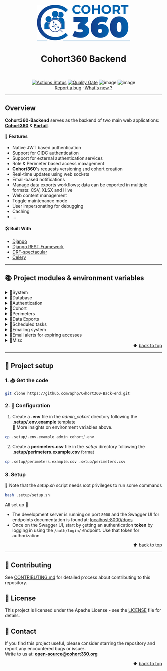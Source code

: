 <a name="readme-top"></a>

<!-- PROJECT LOGO -->
<div align="center">
<img src="admin_cohort/static/admin_cohort/img/logo_cohort360.png" alt="Logo" width="300" height="114">

# Cohort360 Backend
<br />

[![Actions Status](https://github.com/aphp/Cohort360-Back-end/workflows/main/badge.svg)](https://github.com/aphp/Cohort360-Back-end/actions)
[![Quality Gate](https://sonarcloud.io/api/project_badges/measure?project=aphp_Cohort360-Back-end&metric=alert_status)](https://sonarcloud.io/dashboard?id=aphp_Cohort360-Back-end)
![image](https://img.shields.io/badge/Python-3.12-blue/?color=blue&logo=python&logoColor=9cf)
![image](https://img.shields.io/badge/Django-5.0-%2344b78b/?color=%2344b78b&logo=django&logoColor=green)
<br />
<a href="https://github.com/aphp/Cohort360-Back-end/issues/new">Report a bug</a>
·
<a href="CHANGELOG.md">What's new ?</a>
</div>

---


## Overview

**Cohort360-Backend** serves as the backend of two main web applications: [**Cohort360**](https://github.com/aphp/Cohort360) & [**Portail**](https://github.com/aphp/Cohort360-AdministrationPortal).  

#### 🔑 Features

- Native JWT based authentication
- Support for OIDC authentication
- Support for external authentication services
- Role & Perimeter based access management
- **Cohort360**'s requests versioning and cohort creation
- Real-time updates using web sockets
- Email-based notifications
- Manage data exports workflows; data can be exported in multiple formats: CSV, XLSX and Hive
- Web content management
- Toggle maintenance mode
- User impersonating for debugging
- Caching
- ...

#### 🛠️ Built With

* [Django](https://www.djangoproject.com)
* [Django REST Framework](https://www.django-rest-framework.org/)
* [DRF-spectacular](https://drf-spectacular.readthedocs.io/en/latest/)
* [Celery](https://docs.celeryproject.org/en/stable/)

---

## 📚 Project modules & environment variables

<details>
  <summary>🔹System</summary>

  **Cohort360-Backend** allows to choose which apps to run by making them figure in `INCLUDED_APPS`. This uses Django's [INSTALLED_APPS](https://docs.djangoproject.com/en/5.2/ref/settings/#std-setting-INSTALLED_APPS) setting key.
    

  | Variable              | Description                                                                                                                                                      | Default Value                                                          | Required ? |
  |-----------------------|------------------------------------------------------------------------------------------------------------------------------------------------------------------|------------------------------------------------------------------------|------------|
  | DJANGO_SECRET_KEY     | Assigned to Django's `SECRET_KEY` in [settings.py](admin_cohort/settings.py). Learn more [here](https://docs.djangoproject.com/en/5.2/ref/settings/#secret-key)  |                                                                        | `yes`      |
  | INCLUDED_APPS         | Comma-separated apps names to consider by Django registry.                                                                                                       | accesses,cohort_job_server,cohort,exporters,exports,content_management | no         |
  | DEBUG                 | Boolean to enable/disable debug mode. Make sure to set it to False in production                                                                                 | False                                                                  | no         |
  | ADMINS                | List of admin users to notify for errors. Used by Django's _AdminEmailHandler_.<br/>Multi-value variable ex: `Admin1,admin1@backend.fr;Admin2,admin2@backend.fr` |                                                                        | no         |
  | NOTIFY_ADMINS         | A boolean to allow sending error email notifications to `ADMINS`                                                                                                 | False                                                                  | no         |
  | BACKEND_HOST          | The backend host URL without the _http_ scheme                                                                                                                   | localhost:8000                                                         | no         |
  | FRONTEND_URL          | **Cohort360** frontend URL                                                                                                                                       | http://local-cohort360.fr                                              | no         |
  | FRONTEND_URLS         | Comma-separated frontend URLs. if defined, it must include the `FRONTEND_URL`                                                                                    | http://local-portail.fr,http://local-cohort360.fr                      | no         |
  | CELERY_BROKER_URL     | Broker URL. Defaults to using _redis_                                                                                                                            | redis://localhost:6379                                                 | no         |


  ### ⚠️ File-based logging Vs multiprocessing:  
  When **Cohort360-Backend** is running in multiprocessing mode (for example: using [Gunicorn](https://docs.gunicorn.org/en/latest/run.html) 
  with workers), sending logs to a file may result in race conditions and logs loss as each process tries to write to the log file.
    
  > Refer to Python docs for more insights
  >  - [Logging socket listener](https://docs.python.org/3.13/howto/logging-cookbook.html#running-a-logging-socket-listener-in-production)
  >  - [Logging events across a network](https://docs.python.org/3.13/howto/logging-cookbook.html#sending-and-receiving-logging-events-across-a-network)

  | Variable           | Description                                                                                                                                                              | Default Value | Required ? |
  |--------------------|--------------------------------------------------------------------------------------------------------------------------------------------------------------------------|---------------|------------|
  | SOCKET_LOGGER_HOST | Host URL to which the logs will be sent.<br/>Logs are currently sent to a [Network SocketHandler](https://docs.python.org/3/library/logging.handlers.html#sockethandler) | localhost     | no         |

</details>
 
<details>
  <summary>🔹Database</summary>

  A _PostgreSQL_ engine is used out of the box for **Cohort360-Backend**.  Refer to `DATABASES` in [settings.py](admin_cohort/settings.py) to set up a different engine.  
  > Learn more about [available engines](https://docs.djangoproject.com/en/5.2/ref/databases/).  
  
  The following variables are required to define the default database connection:  

  | Variable         | Description | Default Value  | Required ? |
  |------------------|-------------|----------------|------------|
  | DB_HOST          |             | localhost      | `yes`      |
  | DB_PORT          |             | 5432           | `yes`      |
  | DB_NAME          |             | cohort_db      | `yes`      |
  | DB_USER          |             | cohort_dev     | `yes`      |
  | DB_PASSWORD      |             | cohort_dev_pwd | `yes`      |

</details>

<details>
  <summary>🔹Authentication</summary>

  **Cohort360-Backend** uses _Json Web Tokens_ to authenticate requests and requires these variables:  

  | Variable        | Description                                                           | Default Value | Required ? |
  |-----------------|-----------------------------------------------------------------------|---------------|------------|
  | JWT_ALGORITHMS  | Comma-separated algorithms used to sign, encode and decode JWT tokens | RS256,HS256   | `yes`      |
  | JWT_SIGNING_KEY | Secret key used to sign JWT tokens                                    |               | `yes`      |

  Two authentication modes are supported:

   * Authentication using credentials _username/password_ (`default`)  
     For this, **Cohort360-Backend** tries validating user credentials in the following order:
        1. If there are third-party _authentication services_ configured, try them.
        2. Otherwise, fall back to **inplace authentication**: check if the user is registered in database and the provided password is valid
     
     > An external _authentication service_ may be for example an API that connects to an LDAP server under the hood.  
       💡 Refer to [this annex](.docs/authentication.md) for how to define hooks that use _external authentication services_   
       
   * OIDC authentication using one or multiple OIDC servers (`optional`)  
     Activate this mode by setting `ENABLE_OIDC_AUTH` to **True** (defaults to _False_)  
     > Note that **Cohort360-Backend** supports only `authorization_code` [grant type](https://auth0.com/docs/get-started/applications/application-grant-types#available-grant-types) for now

  | Variable               | Description                                                         | Default Value | Required ? |
  |------------------------|---------------------------------------------------------------------|---------------|------------|
  | OIDC_AUTH_SERVER_1     |                                                                     |               | `yes`      |
  | OIDC_REDIRECT_URI_1    |                                                                     |               | `yes`      |
  | OIDC_CLIENT_ID_1       |                                                                     |               | `yes`      |
  | OIDC_CLIENT_SECRET_1   |                                                                     |               | `yes`      |
  | OIDC_AUDIENCE          | comma-separated values of audience if multiple                      |               | `yes`      |
  | OIDC_EXTRA_SERVER_URLS | comma-separated URLs of other OIDC servers issuing tokens for users |               | no         |

  > 💡 **Tip**: You can configure a new server by adding extra variables: `OIDC_AUTH_SERVER_2`, `OIDC_REDIRECT_URI_2` ...

</details>

<details>
  <summary>🔹Cohort</summary>

  The **Cohort** app mainly allows to process _Cohort Count_ and _Cohort Creation_ requests  
  It interacts with a couple of **FHIR** and **QueryExecutor** instances to handle these requests in addition to a [Solr](https://solr.apache.org/)
  database being used behind the scenes.  
  * A _Cohort Count_ request consist of getting the number of patients matching a set of criteria (i.e. _get cohort size_).  
  * A _Cohort Creation_ request is about persisting the IDs of the patients included in a cohort for analysis or data export purposes.  
  
  
  ### Cohort Count Request

  <img src=".docs/img/count_flow.png" alt="count-flow" width="1243" height="1010">
  
  ### Cohort Creation Request

  **Cohort360-Backend** can manage creating cohorts according to the number of included patients:  
  * If the cohort size is within `COHORT_SIZE_LIMIT`:  it gets created within a few minutes
  * Otherwise, it can take up to _24h_ to be ready as the process of creating it involves data indexation in the Solr database.  
    The `Solr ETL` entity then makes a callback to **Cohort360-Backend** to patch the cohort with its final status (_created_ or _failed_)

  #### 1. If cohort_size < `COHORT_SIZE_LIMIT`

  <img src=".docs/img/create_flow_1.png" alt="create-flow-1" width="1243" height="1010">

  #### 2. If cohort_size > `COHORT_SIZE_LIMIT`

  <img src=".docs/img/create_flow_2.png" alt="create-flow-2" width="1243" height="1010">


  The environment variables below are used to establish the architecture described before:  

  | Variable                | Description                                                                                                                         | Default Value | Required ?          |
  |-------------------------|-------------------------------------------------------------------------------------------------------------------------------------|---------------|---------------------|
  | FHIR_URL                | The URL of the server used to translate FHIR criteria to Solr format, ex: https://fhir.aphp.fr                                      |               | `yes`               |
  | QUERY_EXECUTOR_URL      | ex: https://query-executor.aphp.fr. the URL of your instance of [QueryExecutor](https://github.com/aphp/Cohort360-QueryExecutor)    |               | `yes`               |
  | QUERY_EXECUTOR_USERNAME | The system user of the QueryExecutor app. Used to make _patch_ calls on **Cohorts** and **Count Requests**                          |               | `yes`               |
  | QUERY_EXECUTOR_TOKEN    | Query Executor application API-key                                                                                                  |               | `yes`               |
  | USE_SOLR                | A boolean to indicate if a Solr database is used. If so, FHIR criteria are translated to Solr format                                | False         | no                  |
  | SOLR_ETL_USERNAME       | The system user of the Solr ETL app. Used to make _patch_ calls on Cohorts                                                          |               | `yes` if `USE_SOLR` |
  | SOLR_ETL_TOKEN          | ETL application API-key                                                                                                             |               | `yes` if `USE_SOLR` |
  | TEST_FHIR_QUERIES       | Weather to test queries before sending them to **QueryExecutor**                                                                    | False         | no                  |
  | LAST_COUNT_VALIDITY     | Validity of a _Count Request_ in hours. Passed this period, the request result becomes obsolete and the request must be re-executed | 24            | no                  |
  | COHORT_SIZE_LIMIT       | Maximum patients a "small" cohort can contain ("small" cohorts are created right away while big ones can take up to 24h)            | 20000         | no                  |

</details>

<details>
  <summary>🔹Perimeters</summary>

  Perimeters are meant to represent entities and/or departments, within a health institution, where patients are treated.  
  They can be of different types (CHU, Hospital, Unit Service ...) and are organized in tree-like structure with a single parent perimeter (**AP-HP** for the **Cohort360**).  

  In **Cohort360-Backend**, perimeters are used for two main purposes:  
  * Grant user accesses: a user is assigned a specific _Role_ over a _Perimeter_ for a period of time.
  * Run _Cohort Requests_: for example, fetch patients attached to one or multiple perimeters.
  
  | Variable                  | Description                                                                     | Default Value | Required ? |
  |---------------------------|---------------------------------------------------------------------------------|---------------|------------|
  | PERIMETER_TYPES           | comma-separated types of perimeters                                             |               | `yes`      |
  | ROOT_PERIMETER_ID         | ID of the root (parent) perimeter                                               |               | `yes`      |
  | REPORTING_PERIMETER_TYPES | comma-separated types of perimeters to include in the `FeasibilityStudy` report |               | no         |

    
  ### Perimeters retrieved from an external database
  If it is the case, perimeters can be synced using a periodic task.  
  For this, add **accesses_perimeters** to `INCLUDED_APPS` and set up a second database connection with the following variables: 

  > A periodic task is provided in the  [**accesses_perimeters**](accesses_perimeters/tasks.py) app for this purpose.  
    cf `SCHEDULED_TASKS` for configuration bellow.  
    
  | Variable                      | Description                  | Default Value | Required ? |
  |-------------------------------|------------------------------|---------------|------------|
  | PERIMETERS_SOURCE_DB_HOST     |                              |               | `yes`      |
  | PERIMETERS_SOURCE_DB_PORT     |                              |               | `yes`      |
  | PERIMETERS_SOURCE_DB_NAME     |                              |               | `yes`      |
  | PERIMETERS_SOURCE_DB_USER     |                              |               | `yes`      |
  | PERIMETERS_SOURCE_DB_PASSWORD |                              |               | `yes`      |
  | PERIMETERS_SOURCE_DB_SCHEMAS  | comma-separated schema names | _public_      | no         |

</details>

<details>
  <summary>🔹Data Exports</summary>

  If the **exporters** app is installed, the backend will allow to have data exported in the 
  following formats:
  * CSV files
  * XLSX files
  * To a Hive database

  For this, the following variables are required:
  
  | Variable                    | Description                                                                  | Default Value | Required ? |
  |-----------------------------|------------------------------------------------------------------------------|---------------|------------|
  | STORAGE_PROVIDERS           | Comma-separated URLs of servers to store exported data                       |               | `yes`      |
  | EXPORT_API_URL              | URL of the third-party API that handles exports                              |               | `yes`      |
  | EXPORT_CSV_PATH             | Path to the directory where CSV exports are stored                           |               | `yes`      |
  | EXPORT_XLSX_PATH            | Path to the directory where XLSX exports are stored                          |               | `yes`      |
  | HADOOP_API_URL              | URL of a third-party API that handles creating the database for Hive exports |               | `yes`      |
  | HIVE_DB_PATH                | Path to the directory where the Hive database is stored                      |               | `yes`      |
  | HIVE_USER                   | Name of the system user that creates Hive databases                          |               | `yes`      |
  | DISABLE_DATA_TRANSLATION    | If True, it disables translating exported data. Export data as is            | False         | no         |
  | DAYS_TO_KEEP_EXPORTED_FILES | Number of days to keep exported data available for download                  | 7             | no         |

</details>

<details>
  <summary>🔹Scheduled tasks</summary>

  **Cohort360-Backend** allows running scheduled tasks by providing task _name_, _function_ to execute and a _time_ of execution.  
  This uses Celery's [Periodic tasks](https://docs.celeryq.dev/en/stable/userguide/periodic-tasks.html).  
  > cf: `CELERY_BEAT_SCHEDULE` in [settings.py](admin_cohort/settings.py)
  

  | Variable         | Description                                                                                                     | Default Value | Required ? |
  |------------------|-----------------------------------------------------------------------------------------------------------------|---------------|------------|  
  | SCHEDULED_TASKS  | `;` separated tasks configurations in the following format:<br /> _task_name,module,function_name,hour,minutes_ |               | no         |

</details>

<details>
  <summary>🔹Emailing system</summary>

  To enable sending emails, Django's _EmailBackend_ needs the following parameters:
  
  | Variable              | Description                               | Default Value | Required ? |
  |-----------------------|-------------------------------------------|---------------|------------|
  | EMAIL_USE_TLS         |                                           | True          | `yes`      |
  | EMAIL_HOST            |                                           |               | `yes`      |
  | EMAIL_PORT            |                                           |               | `yes`      |
  | DEFAULT_FROM_EMAIL    | Email address of sender                   |               | `yes`      |
  | EMAIL_SUPPORT_CONTACT | Email address to contact the support team |               | no         |

</details>

<details>
  <summary>🔹Email alerts for expiring accesses</summary>

  **Cohort360-Backend** allows to frequently check users accesses validity and send email notifications for how to renew them.  
  To enable this behaviour, include the [_check_expiring_accesses_](accesses/tasks.py) task in `SCHEDULED_TASKS`.  
  > By default, two emails are sent `30` and `2` days respectively before accesses expiry date.

  | Variable                           | Description                                         | Default Value | Required ? |
  |------------------------------------|-----------------------------------------------------|---------------|------------|
  | ACCESS_EXPIRY_FIRST_ALERT_IN_DAYS  | Send first email X days before accesses expire      | 30            | no         |
  | ACCESS_EXPIRY_SECOND_ALERT_IN_DAYS | Send second email X days before accesses expire     | 2             | no         |
  | ACCESS_MANAGERS_LIST_LINK          | A link to a file with the list of accesses managers |               | no         |

</details>

<details>
  <summary>🔹Misc</summary>
  
  <details>
    <summary> ➖ Maintenances</summary>
  
  **Cohort360-Backend** allows activating _maintenance phase_ by restricting actions that change the state of the app.  
  With _maintenance phase_ activated, only the following actions are allowed:
  * **READ** actions (_GET_ requests on all resources)
  * Requests to `/auth/` such as login, logout and refresh_token
  * Requests to `/maintenances/` (to end the current maintenance phase for example)

  > For flexibility, the _maintenance phase_ can be activated with two modes:  
  > * **Partial**: as mentioned before, this allows to have the application running on _read-only_ mode.
  > * **Full**: this make the app entirely out of service.

  A cron job is configured to run by default every _one minute_ to check if a _maintenance phase_ is on progress. You can override this frequency by 
  modifying the `MAINTENANCE_PERIODIC_SCHEDULING_MINUTES` key in the [settings.py](admin_cohort/settings.py) file.  
  
  > For the **Cohort360** client, after each user login, a web socket connection is established allowing to send real-time updates regarding 
  > ongoing maintenances.

  </details>

  <details>
    <summary> ➖ Web content</summary>
  
  The backend has a mini application called `content_management` useful to stream info messages and warnings to be displayed on the **Cohort360** 
  UI.  
  
  By adding it to the `INCLUDED_APPS` environment variable, new endpoints `/webcontent/contents` become available to handle basic CRUD operations.

  </details>

  <details>
    <summary> ➖ Regex</summary>
  
  You can set optional regular expressions to validate usernames and email addresses

  | Variable       | Description                         | Default Value            | Required ? |
  |----------------|-------------------------------------|--------------------------|------------|
  | USERNAME_REGEX | A regex to validate usernames       | (.*)                     | no         |
  | EMAIL_REGEX    | A regex to validate email addresses | ^[\w.+-]+@[\w-]+\.[\w]+$ | no         |
  
  </details>
  
  <details>
    <summary> ➖ Caching responses</summary>
  
  The backend uses _RedisCache_ from the **django_redis** package.  
  Extra tuning parameters to control cache validity are defined in [settings.py](admin_cohort/settings.py)

  | Variable     | Description                   | Default Value | Required ? |
  |--------------|-------------------------------|---------------|------------|
  | ENABLE_CACHE | Enable caching HTTP responses | False         | no         |
    
  </details>

  <details>
    <summary> ➖ Store diagnosis data on InfluxDB</summary>
  
  You can configure an InfluxDB connection to store response times of the API endpoints and plug in a monitoring tool like Grafana.  
  > this activates a new middleware on top of the existing ones to track requests process time.

  Start by adding the variable `INFLUXDB_ENABLED` set to **True** in addition to the following: 
  
  | Variable              | Description         | Default Value | Required ? |
  |-----------------------|---------------------|---------------|------------|
  | INFLUXDB_URL          | InfluxDB server URL |               | `yes`      |
  | INFLUXDB_ORG          | Organization name   |               | `yes`      |
  | INFLUXDB_BUCKET       | Bucket name         |               | `yes`      |
  | INFLUXDB_DJANGO_TOKEN | InfluxDB API-key    |               | `yes`      |
  
  </details>
</details>

<div align="right">
  ⬆️ <a href="#readme-top">back to top</a>
</div>

---

## 🚀 Project setup

### 1. 📥 Get the code

   ```sh
   git clone https://github.com/aphp/Cohort360-Back-end.git
   ```

### 2. 🔧 Configuration

  1. Create a **.env** file in the _admin_cohort_ directory following the **.setup/.env.example** template  
  🔆 More insights on environment variables above.
   ```sh
   cp .setup/.env.example admin_cohort/.env
   ```

  2. Create a **perimeters.csv** file in the _.setup_ directory following the **.setup/perimeters.example.csv** format
   ```sh
   cp .setup/perimeters.example.csv .setup/perimeters.csv
   ```

### 3. Setup

   🔶 Note that the _setup.sh_ script needs root privileges to run some commands

   ```sh
   bash .setup/setup.sh
   ```
  All set up 🎉  
  
* The development server is running on port `8000` and the Swagger UI for endpoints documentation is found at: [localhost:8000/docs](http://localhost:8000/docs)
* Once on the Swagger UI, start by getting an authentication **token** by logging in using the `/auth/login/` endpoint. Use that token for 
  authorization.

<div align="right">
  ⬆️ <a href="#readme-top">back to top</a>
</div>

---

## 🤝 Contributing

See [CONTRIBUTING.md](CONTRIBUTING.md) for detailed process about contributing to this repository.

## 📜 License

This project is licensed under the Apache License - see the [LICENSE](LICENSE) file for details.

## 💬 Contact

If you find this project useful, please consider starring the repository and report any encountered bugs or issues.  
Write to us at: **open-source@cohort360.org**

<div align="right">
  ⬆️ <a href="#readme-top">back to top</a>
</div>